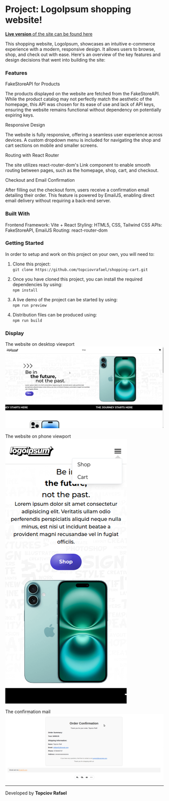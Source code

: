 # Project: LogoIpsum shopping website!

[**Live version** of the site can be found here](https://shopping-cart-topciovrafaels-projects.vercel.app/)

This shopping website, LogoIpsum, showcases an intuitive e-commerce experience with a modern, responsive design. It allows users to browse, shop, and check out with ease. Here's an overview of the key features and design decisions that went into building the site:

### Features
FakeStoreAPI for Products

The products displayed on the website are fetched from the FakeStoreAPI. While the product catalog may not perfectly match the aesthetic of the homepage, this API was chosen for its ease of use and lack of API keys, ensuring the website remains functional without dependency on potentially expiring keys.

Responsive Design

The website is fully responsive, offering a seamless user experience across devices. A custom dropdown menu is included for navigating the shop and cart sections on mobile and smaller screens.

Routing with React Router

The site utilizes react-router-dom's Link component to enable smooth routing between pages, such as the homepage, shop, cart, and checkout.

Checkout and Email Confirmation

After filling out the checkout form, users receive a confirmation email detailing their order. This feature is powered by EmailJS, enabling direct email delivery without requiring a back-end server.

### Built With
Frontend Framework: Vite + React
Styling: HTML5, CSS, Tailwind CSS
APIs: FakeStoreAPI, EmailJS
Routing: react-router-dom

### Getting Started

In order to setup and work on this project on your own, you will need to:

1. Clone this project:  
   `git clone https://github.com/topciovrafael/shopping-cart.git`

2. Once you have cloned this project, you can install the required dependencies by using:  
   `npm install`

3. A live demo of the project can be started by using:  
   `npm run preview`

4. Distribution files can be produced using:  
   `npm run build`

### Display

The website on desktop viewport
![view 1](src/assets/desktop-view.png)

The website on phone viewport
![view 2](src/assets/phone-view.png)

The confirmation mail
![view 2](src/assets/mail-confirmation.png)

---

Developed by **Topciov Rafael**
